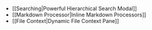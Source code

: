 -  [[Searching|Powerful Hierarchical Search Modal]]
-  [[Markdown Processor|Inline Markdown Processors]]
-  [[File Context|Dynamic File Context Pane]]
